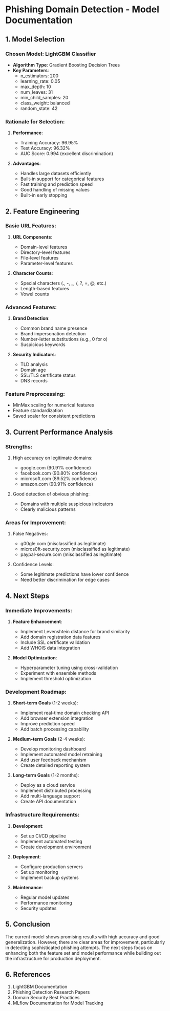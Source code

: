 # Phishing Domain Detection - Model Documentation

## 1. Model Selection

### Chosen Model: LightGBM Classifier
- **Algorithm Type**: Gradient Boosting Decision Trees
- **Key Parameters**:
  - n_estimators: 200
  - learning_rate: 0.05
  - max_depth: 10
  - num_leaves: 31
  - min_child_samples: 20
  - class_weight: balanced
  - random_state: 42

### Rationale for Selection:
1. **Performance**: 
   - Training Accuracy: 96.95%
   - Test Accuracy: 96.32%
   - AUC Score: 0.994 (excellent discrimination)

2. **Advantages**:
   - Handles large datasets efficiently
   - Built-in support for categorical features
   - Fast training and prediction speed
   - Good handling of missing values
   - Built-in early stopping

## 2. Feature Engineering

### Basic URL Features:
1. **URL Components**:
   - Domain-level features
   - Directory-level features
   - File-level features
   - Parameter-level features

2. **Character Counts**:
   - Special characters (., -, _, /, ?, =, @, etc.)
   - Length-based features
   - Vowel counts

### Advanced Features:
1. **Brand Detection**:
   - Common brand name presence
   - Brand impersonation detection
   - Number-letter substitutions (e.g., 0 for o)
   - Suspicious keywords

2. **Security Indicators**:
   - TLD analysis
   - Domain age
   - SSL/TLS certificate status
   - DNS records

### Feature Preprocessing:
- MinMax scaling for numerical features
- Feature standardization
- Saved scaler for consistent predictions

## 3. Current Performance Analysis

### Strengths:
1. High accuracy on legitimate domains:
   - google.com (90.91% confidence)
   - facebook.com (90.80% confidence)
   - microsoft.com (89.52% confidence)
   - amazon.com (90.91% confidence)

2. Good detection of obvious phishing:
   - Domains with multiple suspicious indicators
   - Clearly malicious patterns

### Areas for Improvement:
1. False Negatives:
   - g00gle.com (misclassified as legitimate)
   - micros0ft-security.com (misclassified as legitimate)
   - paypal-secure.com (misclassified as legitimate)

2. Confidence Levels:
   - Some legitimate predictions have lower confidence
   - Need better discrimination for edge cases

## 4. Next Steps

### Immediate Improvements:
1. **Feature Enhancement**:
   - Implement Levenshtein distance for brand similarity
   - Add domain registration data features
   - Include SSL certificate validation
   - Add WHOIS data integration

2. **Model Optimization**:
   - Hyperparameter tuning using cross-validation
   - Experiment with ensemble methods
   - Implement threshold optimization

### Development Roadmap:

1. **Short-term Goals** (1-2 weeks):
   - Implement real-time domain checking API
   - Add browser extension integration
   - Improve prediction speed
   - Add batch processing capability

2. **Medium-term Goals** (2-4 weeks):
   - Develop monitoring dashboard
   - Implement automated model retraining
   - Add user feedback mechanism
   - Create detailed reporting system

3. **Long-term Goals** (1-2 months):
   - Deploy as a cloud service
   - Implement distributed processing
   - Add multi-language support
   - Create API documentation

### Infrastructure Requirements:

1. **Development**:
   - Set up CI/CD pipeline
   - Implement automated testing
   - Create development environment

2. **Deployment**:
   - Configure production servers
   - Set up monitoring
   - Implement backup systems

3. **Maintenance**:
   - Regular model updates
   - Performance monitoring
   - Security updates

## 5. Conclusion

The current model shows promising results with high accuracy and good generalization. However, there are clear areas for improvement, particularly in detecting sophisticated phishing attempts. The next steps focus on enhancing both the feature set and model performance while building out the infrastructure for production deployment.

## 6. References

1. LightGBM Documentation
2. Phishing Detection Research Papers
3. Domain Security Best Practices
4. MLflow Documentation for Model Tracking 